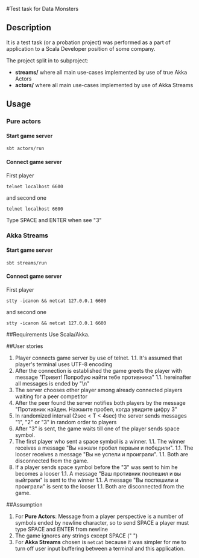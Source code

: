 #Test task for Data Monsters
## Description
It is a test task (or a probation project) was performed as a part of application to a Scala Developer position of some company.

The project split in to subproject:

* **streams/** where all main use-cases implemented by use of true Akka Actors
* **actors/** where all main use-cases implemented by use of Akka Streams

## Usage
### Pure actors
#### Start game server
```
sbt actors/run
```
#### Connect game server
First player
```
telnet localhost 6600
```
and second one
```
telnet localhost 6600
```

Type SPACE and ENTER when see "3"
### Akka Streams
#### Start game server
```
sbt streams/run
```
#### Connect game server
First player
```
stty -icanon && netcat 127.0.0.1 6600
```
and second one
```
stty -icanon && netcat 127.0.0.1 6600
```

##Requirements
Use Scala/Akka.

##User stories
1. Player connects game server by use of telnet.
1.1. It's assumed that player's terminal uses UTF-8 encoding
1. After the connection is established the game greets the player with message "Привет! Попробую найти тебе противника"
1.1. hereinafter all messages is ended by "\n"
1. The server chooses other player among already connected players waiting for a peer competitor
1. After the peer found the server notifies both players by the message "Противник найден. Нажмите пробел, когда увидите цифру 3"
1. In randomized interval (2sec < T < 4sec) the server sends messages "1", "2" or "3" in random order to players
1. After "3" is sent, the game waits till one of the player sends space symbol.
1. The first player who sent a space symbol is a winner. 
1.1. The winner receives a message "Вы нажали пробел первым и победили".
1.1. The looser receives a message "Вы не успели и проиграли".
1.1. Both are disconnected from the game.
1. If a player sends space symbol before the "3" was sent to him he becomes a looser
1.1. A message "Ваш противник поспешил и вы выйграли" is sent to the winner
1.1. A message "Вы поспешили и проиграли" is sent to the looser
1.1. Both are disconnected from the game.

##Assumption
1. For **Pure Actors**: Message from a player perspective is a number of symbols ended by newline character, so to send SPACE a player must type SPACE and ENTER from newline
1. The game ignores any strings except SPACE (" ")
1. For **Akka Streams** chosen is `netcat` because it was simpler for me to turn off user input buffering between a terminal and this application.

